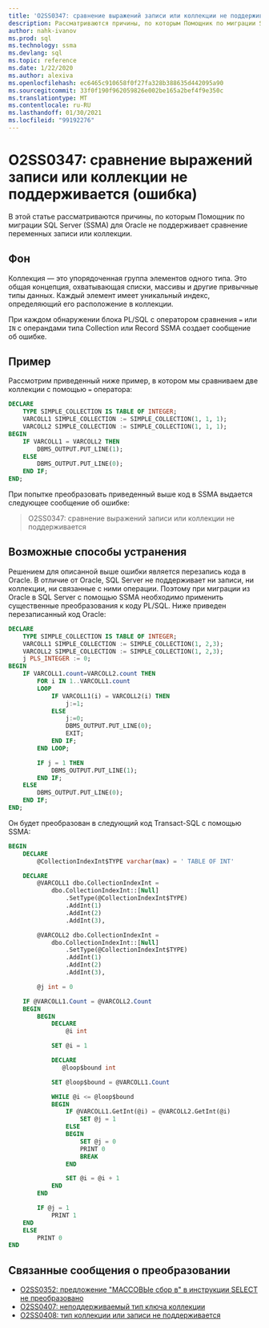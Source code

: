 ```yaml
---
title: 'O2SS0347: сравнение выражений записи или коллекции не поддерживается (ошибка)'
description: Рассматриваются причины, по которым Помощник по миграции SQL Server (SSMA) для Oracle не поддерживает сравнение переменных записи или коллекции.
author: nahk-ivanov
ms.prod: sql
ms.technology: ssma
ms.devlang: sql
ms.topic: reference
ms.date: 1/22/2020
ms.author: alexiva
ms.openlocfilehash: ec6465c910658f0f27fa328b388635d442095a90
ms.sourcegitcommit: 33f0f190f962059826e002be165a2bef4f9e350c
ms.translationtype: MT
ms.contentlocale: ru-RU
ms.lasthandoff: 01/30/2021
ms.locfileid: "99192276"
---
```

# <a name="o2ss0347-comparison-of-record-or-collection-expressions-is-not-supported-error"></a>O2SS0347: сравнение выражений записи или коллекции не поддерживается (ошибка)

В этой статье рассматриваются причины, по которым Помощник по миграции SQL Server (SSMA) для Oracle не поддерживает сравнение переменных записи или коллекции.

## <a name="background"></a>Фон

Коллекция — это упорядоченная группа элементов одного типа. Это общая концепция, охватывающая списки, массивы и другие привычные типы данных. Каждый элемент имеет уникальный индекс, определяющий его расположение в коллекции.

При каждом обнаружении блока PL/SQL с оператором сравнения `=` или `IN` с операндами типа Collection или Record SSMA создает сообщение об ошибке.

## <a name="example"></a>Пример

Рассмотрим приведенный ниже пример, в котором мы сравниваем две коллекции с помощью `=` оператора:

```sql
DECLARE
    TYPE SIMPLE_COLLECTION IS TABLE OF INTEGER;
    VARCOLL1 SIMPLE_COLLECTION := SIMPLE_COLLECTION(1, 1, 1);
    VARCOLL2 SIMPLE_COLLECTION := SIMPLE_COLLECTION(1, 1, 1);
BEGIN
    IF VARCOLL1 = VARCOLL2 THEN
        DBMS_OUTPUT.PUT_LINE(1);
    ELSE
        DBMS_OUTPUT.PUT_LINE(0);
    END IF;
END;
```

При попытке преобразовать приведенный выше код в SSMA выдается следующее сообщение об ошибке:

> O2SS0347: сравнение выражений записи или коллекции не поддерживается

## <a name="possible-remedies"></a>Возможные способы устранения

Решением для описанной выше ошибки является перезапись кода в Oracle. В отличие от Oracle, SQL Server не поддерживает ни записи, ни коллекции, ни связанные с ними операции. Поэтому при миграции из Oracle в SQL Server с помощью SSMA необходимо применить существенные преобразования к коду PL/SQL. Ниже приведен перезаписанный код Oracle:

```sql
DECLARE
    TYPE SIMPLE_COLLECTION IS TABLE OF INTEGER;
    VARCOLL1 SIMPLE_COLLECTION := SIMPLE_COLLECTION(1, 2,3);
    VARCOLL2 SIMPLE_COLLECTION := SIMPLE_COLLECTION(1, 2,3);
    j PLS_INTEGER := 0;
BEGIN
    IF VARCOLL1.count=VARCOLL2.count THEN
        FOR i IN 1..VARCOLL1.count
        LOOP
            IF VARCOLL1(i) = VARCOLL2(i) THEN
                j:=1;
            ELSE
                j:=0;
                DBMS_OUTPUT.PUT_LINE(0);
                EXIT;
            END IF;
        END LOOP;

        IF j = 1 THEN
            DBMS_OUTPUT.PUT_LINE(1);
        END IF;
    ELSE
        DBMS_OUTPUT.PUT_LINE(0);
    END IF;
END;
```

Он будет преобразован в следующий код Transact-SQL с помощью SSMA:

```sql
BEGIN
    DECLARE
        @CollectionIndexInt$TYPE varchar(max) = ' TABLE OF INT'

    DECLARE
        @VARCOLL1 dbo.CollectionIndexInt =
            dbo.CollectionIndexInt::[Null]
                .SetType(@CollectionIndexInt$TYPE)
                .AddInt(1)
                .AddInt(2)
                .AddInt(3),

        @VARCOLL2 dbo.CollectionIndexInt =
            dbo.CollectionIndexInt::[Null]
                .SetType(@CollectionIndexInt$TYPE)
                .AddInt(1)
                .AddInt(2)
                .AddInt(3),

        @j int = 0

    IF @VARCOLL1.Count = @VARCOLL2.Count
    BEGIN
        BEGIN
            DECLARE
                @i int

            SET @i = 1

            DECLARE
               @loop$bound int

            SET @loop$bound = @VARCOLL1.Count

            WHILE @i <= @loop$bound
            BEGIN
                IF @VARCOLL1.GetInt(@i) = @VARCOLL2.GetInt(@i)
                    SET @j = 1
                ELSE
                BEGIN
                    SET @j = 0
                    PRINT 0
                    BREAK
                END

                SET @i = @i + 1
            END
        END

        IF @j = 1
            PRINT 1
    END
    ELSE
        PRINT 0
END
```

## <a name="related-conversion-messages"></a>Связанные сообщения о преобразовании

* [O2SS0352: предложение "МАССОВЫе сбор в" в инструкции SELECT не преобразовано](o2ss0352.md)
* [O2SS0407: неподдерживаемый тип ключа коллекции](o2ss0407.md)
* [O2SS0408: тип коллекции или записи не поддерживается](o2ss0408.md)
